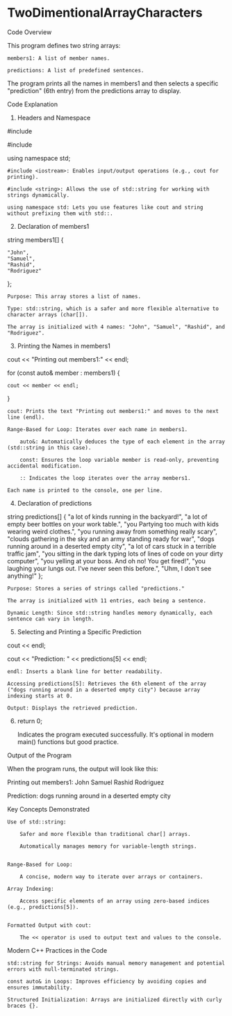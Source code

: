 # TwoDimentionalArrayCharacters


Code Overview

This program defines two string arrays:

    members1: A list of member names.
    
    predictions: A list of predefined sentences.

The program prints all the names in members1 and then selects a specific "prediction" (6th entry) from the predictions array to display.

Code Explanation

1. Headers and Namespace

#include <iostream>

#include <string>

using namespace std;


    #include <iostream>: Enables input/output operations (e.g., cout for printing).
    
    #include <string>: Allows the use of std::string for working with strings dynamically.
    
    using namespace std: Lets you use features like cout and string without prefixing them with std::.
    

2. Declaration of members1

string members1[] {

    "John",
    "Samuel",
    "Rashid",
    "Rodriguez"
};

    Purpose: This array stores a list of names.
    
    Type: std::string, which is a safer and more flexible alternative to character arrays (char[]).
    
    The array is initialized with 4 names: "John", "Samuel", "Rashid", and "Rodriguez".
    

3. Printing the Names in members1

cout << "Printing out members1:" << endl;

for (const auto& member : members1) {

    cout << member << endl;
    
}

    cout: Prints the text "Printing out members1:" and moves to the next line (endl).
    
    Range-Based for Loop: Iterates over each name in members1.
    
        auto&: Automatically deduces the type of each element in the array (std::string in this case).
        
        const: Ensures the loop variable member is read-only, preventing accidental modification.
        
        :: Indicates the loop iterates over the array members1.
        
    Each name is printed to the console, one per line.

4. Declaration of predictions

string predictions[] {
    "a lot of kinds running in the backyard!",
    "a lot of empty beer bottles on your work table.",
    "you Partying too much with kids wearing weird clothes.",
    "you running away from something really scary",
    "clouds gathering in the sky and an army standing ready for war",
    "dogs running around in a deserted empty city",
    "a lot of cars stuck in a terrible traffic jam",
    "you sitting in the dark typing lots of lines of code on your dirty computer",
    "you yelling at your boss. And oh no! You get fired!",
    "you laughing your lungs out. I've never seen this before.",
    "Uhm, I don't see anything!"
};

    Purpose: Stores a series of strings called "predictions."
    
    The array is initialized with 11 entries, each being a sentence.
    
    Dynamic Length: Since std::string handles memory dynamically, each sentence can vary in length.
    

5. Selecting and Printing a Specific Prediction

cout << endl;

cout << "Prediction: " << predictions[5] << endl;

    endl: Inserts a blank line for better readability.
    
    Accessing predictions[5]: Retrieves the 6th element of the array ("dogs running around in a deserted empty city") because array indexing starts at 0.
    
    Output: Displays the retrieved prediction.

6. return 0;

    Indicates the program executed successfully. It's optional in modern main() functions but good practice.

Output of the Program

When the program runs, the output will look like this:

Printing out members1:
John
Samuel
Rashid
Rodriguez

Prediction: dogs running around in a deserted empty city

Key Concepts Demonstrated

    Use of std::string:
    
        Safer and more flexible than traditional char[] arrays.
        
        Automatically manages memory for variable-length strings.
        

    Range-Based for Loop:
    
        A concise, modern way to iterate over arrays or containers.

    Array Indexing:
    
        Access specific elements of an array using zero-based indices (e.g., predictions[5]).
        

    Formatted Output with cout:
    
        The << operator is used to output text and values to the console.

Modern C++ Practices in the Code

    std::string for Strings: Avoids manual memory management and potential errors with null-terminated strings.
    
    const auto& in Loops: Improves efficiency by avoiding copies and ensures immutability.
    
    Structured Initialization: Arrays are initialized directly with curly braces {}.

